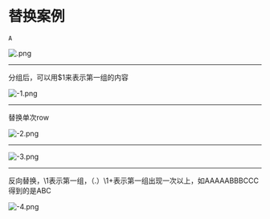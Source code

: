 # 替换案例

`A`

![.png](image/.png)

---

分组后，可以用$1来表示第一组的内容

![-1.png](image/-1.png)

---

替换单次row

![-2.png](image/-2.png)

---

![-3.png](image/-3.png)

---

反向替换，\\1表示第一组，（.）\\1\+表示第一组出现一次以上，如AAAAABBBCCC得到的是ABC

![-4.png](image/-4.png)
